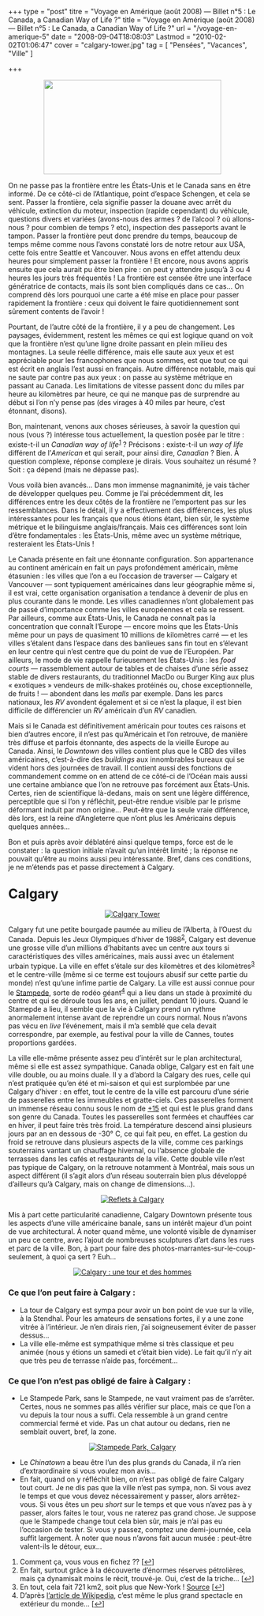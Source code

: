 +++
type = "post"
titre = "Voyage en Amérique (août 2008) — Billet n°5 : Le Canada, a Canadian Way of Life ?"
title = "Voyage en Amérique (août 2008) — Billet n°5 : Le Canada, a Canadian Way of Life ?"
url = "/voyage-en-amerique-5"
date = "2008-09-04T18:08:03"
Lastmod = "2010-02-02T01:06:47"
cover = "calgary-tower.jpg"
tag = [ "Pensées", "Vacances", "Ville" ]

+++

<p style="text-align: center;"><img class="alignnone size-full wp-image-458" title="canada-flag" src="canada-flag.jpg" alt="" width="360" height="191" /></p>
<p style="text-align: center;">
<p>On ne passe pas la frontière entre les États-Unis et le Canada sans en être informé. De ce côté-ci de l’Atlantique, point d’espace Schengen, et cela se sent. Passer la frontière, cela signifie passer la douane avec arrêt du véhicule, extinction du moteur, inspection (rapide cependant) du véhicule, questions divers et variées (avons-nous des armes ? de l’alcool ? où allons-nous ? pour combien de temps ? etc), inspection des passeports avant le tampon. Passer la frontière peut donc prendre du temps, beaucoup de temps même comme nous l&rsquo;avons constaté lors de notre retour aux USA, cette fois entre Seattle et Vancouver. Nous avons en effet attendu deux heures pour simplement passer la frontière ! Et encore, nous avons appris ensuite que cela aurait pu être bien pire : on peut y attendre jusqu&rsquo;à 3 ou 4 heures les jours très fréquentés ! La frontière est censée être une interface génératrice de contacts, mais ils sont bien compliqués dans ce cas&#8230; On comprend dès lors pourquoi une carte a été mise en place pour passer rapidement la frontière : ceux qui doivent le faire quotidiennement sont sûrement contents de l&rsquo;avoir !</p>
<p>Pourtant, de l’autre côté de la frontière, il y a peu de changement. Les paysages, évidemment, restent les mêmes ce qui est logique quand on voit que la frontière n’est qu’une ligne droite passant en plein milieu des montagnes. La seule réelle différence, mais elle saute aux yeux et est appréciable pour les francophones que nous sommes, est que tout ce qui est écrit en anglais l’est aussi en français. Autre différence notable, mais qui ne saute par contre pas aux yeux : on passe au système métrique en passant au Canada. Les limitations de vitesse passent donc du miles par heure au kilomètres par heure, ce qui ne manque pas de surprendre au début si l’on n’y pense pas (des virages à 40 miles par heure, c’est étonnant, disons).</p>
<p>
<p>Bon, maintenant, venons aux choses sérieuses, à savoir la question qui nous (vous ?) intéresse tous actuellement, la question posée par le titre : existe-t-il un <em>Canadian way of life</em><sup><a href="#footnote_0_452" id="identifier_0_452" class="footnote-link footnote-identifier-link" title="Comment &ccedil;a, vous vous en fichez ??">1</a></sup> ? Précisons : existe-t-il un <em>way of life</em> différent de l’<em>American</em> et qui serait, pour ainsi dire, <em>Canadian</em> ? Bien. À question complexe, réponse complexe je dirais. Vous souhaitez un résumé ? Soit : ça dépend (mais ne dépasse pas).</p>
<p>Vous voilà bien avancés&#8230; Dans mon immense magnanimité, je vais tâcher de développer quelques peu. Comme je l’ai précédemment dit, les différences entre les deux côtés de la frontière ne l’emportent pas sur les ressemblances. Dans le détail, il y a effectivement des différences, les plus intéressantes pour les français que nous étions étant, bien sûr, le système métrique et le bilinguisme anglais/français. Mais ces différences sont loin d’être fondamentales : les États-Unis, même avec un système métrique, resteraient les États-Unis !</p>
<p>Le Canada présente en fait une étonnante configuration. Son appartenance au continent américain en fait un pays profondément américain, même étasunien : les villes que l&rsquo;on a eu l&rsquo;occasion de traverser — Calgary et Vancouver — sont typiquement américaines dans leur géographie même si, il est vrai, cette organisation organisation a tendance à devenir de plus en plus courante dans le monde. Les villes canadiennes n&rsquo;ont globalement pas de passé d&rsquo;importance comme les villes européennes et cela se ressent. Par ailleurs, comme aux États-Unis, le Canada ne connaît pas la concentration que connaît l&rsquo;Europe — encore moins que les États-Unis même pour un pays de quasiment 10 millions de kilomètres carré — et les villes s&rsquo;étalent dans l&rsquo;espace dans des banlieues sans fin tout en s&rsquo;élevant en leur centre qui n&rsquo;est centre que du point de vue de l&rsquo;Européen. Par ailleurs, le mode de vie rappelle furieusement les États-Unis : les <em>food courts</em> — rassemblement autour de tables et de chaises d&rsquo;une série assez stable de divers restaurants, du traditionnel MacDo ou Burger King aux plus &laquo;&nbsp;exotiques&nbsp;&raquo; vendeurs de milk-shakes protéinés ou, chose exceptionnelle, de fruits ! — abondent dans les <em>malls</em> par exemple. Dans les parcs nationaux, les <em>RV</em> avondent également et si ce n&rsquo;est la plaque, il est bien difficile de différencier un <em>RV</em> américain d&rsquo;un <em>RV</em> canadien.</p>
<p>Mais si le Canada est définitivement américain pour toutes ces raisons et bien d&rsquo;autres encore, il n&rsquo;est pas qu&rsquo;Américain et l&rsquo;on retrouve, de manière très diffuse et parfois étonnante, des aspects de la vieille Europe au Canada. Ainsi, le <em>Downtown</em> des villes contient plus que le CBD des villes américaines, c&rsquo;est-à-dire des <em>buildings</em> aux innombrables bureaux qui se vident hors des journées de travail. Il contient aussi des fonctions de commandement comme on en attend de ce côté-ci de l&rsquo;Océan mais aussi une certaine ambiance que l&rsquo;on ne retrouve pas forcément aux États-Unis. Certes, rien de scientifique là-dedans, mais on sent une légère différence, perceptible que si l&rsquo;on y réfléchit, peut-être rendue visible par le prisme déformant induit par mon origine&#8230; Peut-être que la seule vraie différence, dès lors, est la reine d&rsquo;Angleterre que n&rsquo;ont plus les Américains depuis quelques années&#8230;</p>
<p>Bon et puis après avoir déblatéré ainsi quelque temps, force est de le constater : la question initiale n&rsquo;avait qu&rsquo;un intérêt limité ; la réponse ne pouvait qu&rsquo;être au moins aussi peu intéressante. Bref, dans ces conditions, je ne m&rsquo;étends pas et passe directement à Calgary.</p>
<p>
<h2 id="452_calgary_1"><span style="font-size: 20pt;"><strong>Calgary</strong></span></h2>
<p style="text-align: center;"><a class="flickr-image" title="Calgary Tower" rel="flickr-mgr" href="http://www.flickr.com/photos/28496877@N07/2892939102/" target="_blank"><img class="flickr-large" longdesc="http://farm4.static.flickr.com/3276/2892939102_2e9cda9886_o.jpg" src="2892939102_80b7be71a5.jpg" alt="Calgary Tower" /></a></p>
<p>Calgary fut une petite bourgade paumée au milieu de l’Alberta, à l’Ouest du Canada. Depuis les Jeux Olympiques d’hiver de 1988<sup><a href="#footnote_1_452" id="identifier_1_452" class="footnote-link footnote-identifier-link" title="En fait, surtout gr&acirc;ce &agrave; la d&eacute;couverte d&rsquo;&eacute;normes r&eacute;serves p&eacute;troli&egrave;res, mais &ccedil;a dynamisait moins le r&eacute;cit, trouv&eacute;-je. Oui, c&rsquo;est de la triche&hellip;">2</a></sup>, Calgary est devenue une grosse ville d’un millions d’habitants avec un centre aux tours si caractéristiques des villes américaines, mais aussi avec un étalement urbain typique. La ville en effet s’étale sur des kilomètres et des kilomètres<sup><a href="#footnote_2_452" id="identifier_2_452" class="footnote-link footnote-identifier-link" title="En tout, cela fait 721 km2, soit plus que New-York ! Source">3</a></sup> et le centre-ville (même si ce terme est toujours abusif sur cette partie du monde) n’est qu’une infime partie de Calgary. La ville est aussi connue pour le <a href="http://fr.wikipedia.org/wiki/Calgary_Stampede">Stampede</a>, sorte de rodéo géant<sup><a href="#footnote_3_452" id="identifier_3_452" class="footnote-link footnote-identifier-link" title="D&rsquo;apr&egrave;s l&rsquo;article de Wikipedia,  c&rsquo;est m&ecirc;me le plus grand spectacle en ext&eacute;rieur du monde&hellip;">4</a></sup> qui a lieu dans un stade à proximité du centre et qui se déroule tous les ans, en juillet, pendant 10 jours. Quand le Stamepde a lieu, il semble que la vie à Calgary prend un rythme anormalement intense avant de reprendre un cours normal. Nous n&rsquo;avons pas vécu en <em>live</em> l&rsquo;événement, mais il m&rsquo;a semblé que cela devait correspondre, par exemple, au festival pour la ville de Cannes, toutes proportions gardées.</p>
<p>La ville elle-même présente assez peu d&rsquo;intérêt sur le plan architectural, même si elle est assez sympathique. Canada oblige, Calgary est en fait une ville double, ou au moins duale. Il y a d&rsquo;abord la Calgary des rues, celle qui n&rsquo;est pratiquée qu&rsquo;en été et mi-saison et qui est surplombée par une Calgary d&rsquo;hiver : en effet, tout le centre de la ville est parcouru d&rsquo;une série de passerelles entre les immeubles et gratte-ciels. Ces passerelles forment un immense réseau connu sous le nom de <a href="http://en.wikipedia.org/wiki/Plus_15">+15</a> et qui est le plus grand dans son genre du Canada. Toutes les passerelles sont fermées et chauffées car en hiver, il peut faire très très froid. La température descend ainsi plusieurs jours par an en dessous de -30° C, ce qui fait peu, en effet. La gestion du froid se retrouve dans plusieurs aspects de la ville, comme ces parkings souterrains vantant un chauffage hivernal, ou l&rsquo;absence globale de terrasses dans les cafés et restaurants de la ville. Cette double ville n&rsquo;est pas typique de Calgary, on la retrouve notamment à Montréal, mais sous un aspect différent (il s&rsquo;agit alors d&rsquo;un réseau souterrain bien plus développé d&rsquo;ailleurs qu&rsquo;à Calgary, mais on change de dimensions&#8230;).</p>
<p style="text-align: center;"><a class="flickr-image" title="Reflets à Calgary" rel="flickr-mgr" href="http://www.flickr.com/photos/28496877@N07/2892941824/" target="_blank"><img class="flickr-large" longdesc="http://farm4.static.flickr.com/3081/2892941824_bea03700d2_o.jpg" src="2892941824_d9deee812c.jpg" alt="Reflets à Calgary" /></a></p>
<p>Mis à part cette particularité canadienne, Calgary Downtown présente tous les aspects d&rsquo;une ville américaine banale, sans un intérêt majeur d&rsquo;un point de vue architectural. À noter quand même, une volonté visible de dynamiser un peu ce centre, avec l&rsquo;ajout de nombreuses sculptures d&rsquo;art dans les rues et parc de la ville. Bon, à part pour faire des photos-marrantes-sur-le-coup-seulement, à quoi ça sert ? Euh&#8230;</p>
<p style="text-align: center;"><a class="flickr-image" title="Calgary : une tour et des hommes" rel="flickr-mgr" href="http://www.flickr.com/photos/28496877@N07/2892942936/" target="_blank"><img class="flickr-large" longdesc="http://farm4.static.flickr.com/3030/2892942936_8fef6c9ba9_o.jpg" src="2892942936_d64e2c16dd.jpg" alt="Calgary : une tour et des hommes" /></a></p>
<p>
<h3 id="452_ce-que-lon-peut-fair_1">Ce que l&rsquo;on peut faire à Calgary :</h3>
<ul>
<li>La tour de Calgary est sympa pour avoir un bon point de vue sur la ville, à la Stendhal. Pour les amateurs de sensations fortes, il y a une zone vitrée à l&rsquo;intérieur. Je n&rsquo;en dirais rien, j&rsquo;ai soigneusement éviter de passer dessus&#8230;</li>
<li>La ville elle-même est sympathique même si très classique et peu animée (nous y étions un samedi et c&rsquo;était bien vide). Le fait qu&rsquo;il n&rsquo;y ait que très peu de terrasse n&rsquo;aide pas, forcément&#8230;</li>
</ul>
<h3 id="452_ce-que-l%e2%80%99on-_1">Ce que l’on n’est pas obligé de faire à Calgary :</h3>
<ul>
<li>Le Stampede Park, sans le Stampede, ne vaut vraiment pas de s&rsquo;arrêter. Certes, nous ne sommes pas allés vérifier sur place, mais ce que l&rsquo;on a vu depuis la tour nous a suffi. Cela ressemble à un grand centre commercial fermé et vide. Pas un chat autour ou dedans, rien ne semblait ouvert, bref, la zone.</li>
</ul>
<div style="text-align: center;"><span style="color: #0000ee;"><span style="text-decoration: underline;"><a class="flickr-image" title="Stampede Park, Calgary" rel="flickr-mgr" href="http://www.flickr.com/photos/28496877@N07/2892102607/" target="_blank"><img class="flickr-large" longdesc="http://farm4.static.flickr.com/3250/2892102607_50d6084752_o.jpg" src="2892102607_16f6d5eb4d_m.jpg" alt="Stampede Park, Calgary" /></a></span></span></div>
<ul>
<li>Le <em>Chinatown</em> a beau être l&rsquo;un des plus grands du Canada, il n&rsquo;a rien d&rsquo;extraordinaire si vous voulez mon avis&#8230;</li>
<li>En fait, quand on y réfléchit bien, on n&rsquo;est pas obligé de faire Calgary tout court. Je ne dis pas que la ville n&rsquo;est pas sympa, non. Si vous avez le temps et que vous devez nécessairement y passer, alors arrêtez-vous. Si vous êtes un peu <em>short</em> sur le temps et que vous n&rsquo;avez pas à y passer, alors faites le tour, vous ne raterez pas grand chose. Je suppose que le Stampede change tout cela bien sûr, mais je n&rsquo;ai pas eu l&rsquo;occasion de tester. Si vous y passez, comptez une demi-journée, cela suffit largement. À noter que nous n&rsquo;avons fait aucun musée : peut-être valent-ils le détour, eux&#8230;</li>
</ul>
<ol class="footnotes"><li id="footnote_0_452" class="footnote">Comment ça, vous vous en fichez ?? [<a href="#identifier_0_452" class="footnote-link footnote-back-link">&#8617;</a>]</li><li id="footnote_1_452" class="footnote">En fait, surtout grâce à la découverte d&rsquo;énormes réserves pétrolières, mais ça dynamisait moins le récit, trouvé-je. Oui, c&rsquo;est de la triche&#8230; [<a href="#identifier_1_452" class="footnote-link footnote-back-link">&#8617;</a>]</li><li id="footnote_2_452" class="footnote">En tout, cela fait 721 km2, soit plus que New-York ! <a href="http://fr.wikipedia.org/wiki/Calgary#G.C3.A9ographie_et_climat">Source</a> [<a href="#identifier_2_452" class="footnote-link footnote-back-link">&#8617;</a>]</li><li id="footnote_3_452" class="footnote">D&rsquo;après <a href="http://fr.wikipedia.org/wiki/Calgary_Stampede">l&rsquo;article de Wikipedia</a>,  c&rsquo;est même le plus grand spectacle en extérieur du monde&#8230; [<a href="#identifier_3_452" class="footnote-link footnote-back-link">&#8617;</a>]</li></ol>
